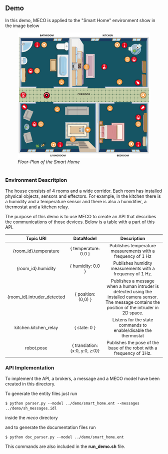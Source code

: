 ## Demo
In this demo, MECO is applied to the "Smart Home" environment show in the image below

<figure>
  <img src="../images/sh_layout.png" alt="Trulli" width="450">
  <figcaption><i>Floor-Plan of the Smart Home</i></figcaption>
  <br>
</figure>

### Environment Descritpion
The house consists of 4 rooms and a wide corridor. Each room has installed physical objects, sensors and effectors. For example, in the kitchen there is a humidity and a temperature sensor and there is also a humidifier, a thermostat and a kitchen relay.

The purpose of this demo is to use MECO to create an API that describes the communications of those devices. Below is a table with a part of this API.

|          Topic URI          |            DataModel            |                                                                       Description                                                                       |
|:---------------------------:|:-------------------------------:|:-------------------------------------------------------------------------------------------------------------------------------------------------------:|
| {room_id}.temperature       | { temperature: 0.0 }            | Publishes temperature measurements with a frequency of 1 Hz                                                                                             |
| {room_id}.humidity          | { humidity: 0.0 }               | Publishes humidity measurements with a frequency of 1 Hz.                                                                                               |
| {room_id}.intruder_detected | { position: (0,0) }             | Publishes a message when a human intruder is detected using the installed camera sensor.<br> The message contains the position of the intruder in 2D space. |
| kitchen.kitchen_relay       | { state: 0 }                    | Listens for the state commands to enable/disable the thermostat                                                                                         |
| robot.pose                  | { translation: {x:0, y:0, z:0}} | Publishes the pose of the base of the robot with a frequency of 1Hz.                                                                                    |


### API Implementation
To implement the API, a brokers, a message and a MECO model have been created in this directory.

To generate the entity files just run
```
$ python parser.py --model ../demo/smart_home.ent --messages ../demo/sh_messages.idl
```
inside the *meco* directory

and to generate the documentation files run
```
$ python doc_parser.py --model ../demo/smart_home.ent
```

This commands are also included in the **run_demo.sh** file.